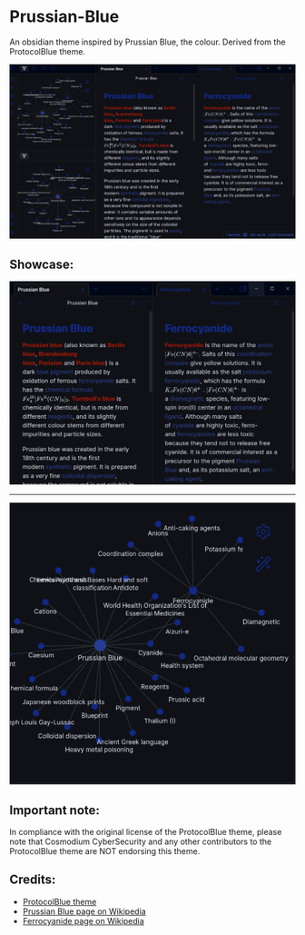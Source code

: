 # Prussian-Blue
An obsidian theme inspired by Prussian Blue, the colour. Derived from the ProtocolBlue theme.

![thumbnail](assets/thumbnail.png)

## Showcase:

![image1](assets/image1.png)

---

![image2](assets/image2.png)

## Important note:
In compliance with the original license of the ProtocolBlue theme, please note that Cosmodium CyberSecurity and any other contributors to the ProtocolBlue theme are NOT endorsing this theme.

## Credits:
- [ProtocolBlue theme](https://github.com/PrettyBoyCosmo/ProtocolBlue)
- [Prussian Blue page on Wikipedia](https://en.wikipedia.org/wiki/Prussian_blue)
- [Ferrocyanide page on Wikipedia](https://en.wikipedia.org/wiki/Ferrocyanide)

